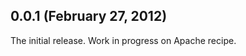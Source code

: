 ## 0.0.1 (February 27, 2012)

The initial release. Work in progress on Apache recipe.

[@oli-g]: https://github.com/oli-g
